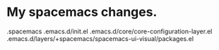 # My spacemacs changes.

.spacemacs
.emacs.d/init.el
.emacs.d/core/core-configuration-layer.el
.emacs.d/layers/+spacemacs/spacemacs-ui-visual/packages.el
